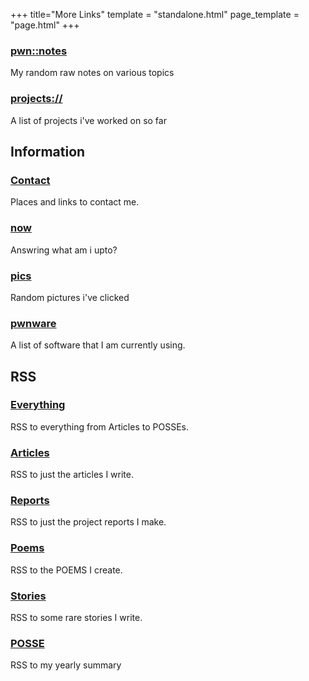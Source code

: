 +++
title="More Links"
template = "standalone.html"
page_template = "page.html"
+++

### [pwn::notes](https://pwnwriter.github.io/pwnotes)
My random raw notes on various topics

### [projects://](projects)
A list of projects i've worked on so far

## Information

### [Contact](contact)
Places and links to contact me.


### [now](now)
Answring what am i upto?

### [pics](pics)
Random pictures i've clicked


### [pwnware](pwnware) 
A list of software that I am currently using.

## RSS

### [Everything](/atom.xml) 
RSS to everything from Articles to POSSEs.

### [Articles](/writings/articles/atom.xml) 
RSS to just the articles I write.

### [Reports](/writings/reports/atom.xml) 
RSS to just the project reports I make.

### [Poems](/writings/poems/atom.xml) 
RSS to the POEMS I create.

### [Stories](/writings/stories/atom.xml) 
RSS to some rare stories I write.

### [POSSE](/syndicate/posse/atom.xml) 
RSS to my yearly summary
